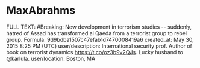 # MaxAbrahms

FULL TEXT: #Breaking: New development in terrorism studies -- suddenly, hatred of Assad has transformed al Qaeda from a terrorist group to rebel group.
Formula: 9d9bdba1507c47efab1d7470008419a6
created_at: May 30, 2015 8:25 PM (UTC)
user/description: International security prof. Author of book on terrorist dynamics https://t.co/oz3b9v2QJs. Lucky husband to @karlula.
user/location: Boston, MA